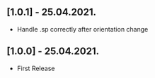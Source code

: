 ## [1.0.1] - 25.04.2021.

* Handle .sp correctly after orientation change

## [1.0.0] - 25.04.2021.

* First Release